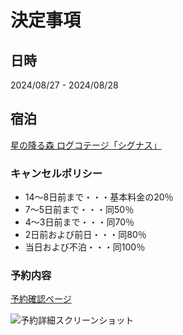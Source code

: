 # 決定事項

## 日時

2024/08/27 - 2024/08/28

## 宿泊

[星の降る森 ログコテージ「シグナス」](https://www.star-forest.com/pages/108/)

### キャンセルポリシー

- 14～8日前まで・・・基本料金の20％
- 7～5日前まで・・・同50％
- 4～3日前まで・・・同70％
- 2日前および前日・・・同80％
- 当日および不泊・・・同100％

### 予約内容

[予約確認ページ](https://www.nap-camp.com/identity/users/reservations/110618631?ref_host=widget&campsite_id=10767)

![予約詳細スクリーンショット](/image.png)
